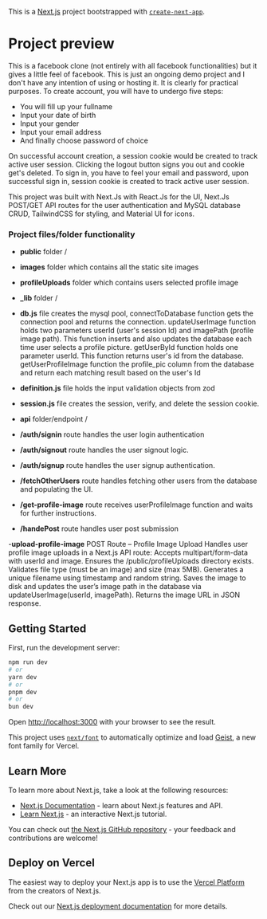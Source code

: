 This is a [Next.js](https://nextjs.org) project bootstrapped with [`create-next-app`](https://github.com/vercel/next.js/tree/canary/packages/create-next-app).

# Project preview

This is a facebook clone (not entirely with all facebook functionalities) but it gives a little feel of facebook. This is just an ongoing demo project and I don't have any intention of using or hosting it. It is clearly for practical purposes. To create account, you will have to undergo five steps:

- You will fill up your fullname
- Input your date of birth
- Input your gender
- Input your email address
- And finally choose password of choice

On successful account creation, a session cookie would be created to track active user session. Clicking the logout button signs you out and cookie get's deleted. To sign in, you have to feel your email and password, upon successful sign in, session cookie is created to track active user session.

This project was built with Next.Js with React.Js for the UI, Next.Js POST/GET API routes for the user authentication and MySQL database CRUD, TailwindCSS for styling, and Material UI for icons.

### Project files/folder functionality

- **public** folder \/
- **images** folder which contains all the static site images
- **profileUploads** folder which contains users selected profile image

- **\_lib** folder \/
- **db.js** file creates the mysql pool, connectToDatabase function gets the connection pool and returns the connection.
  updateUserImage function holds two parameters userId (user's session Id) and imagePath (profile image path). This function inserts and also updates the database each time user selects a profile picture.
  getUserById function holds one parameter userId. This function returns user's id from the database.
  getUserProfileImage function the profile_pic column from the database and return each matching result based on the user's Id

- **definition.js** file holds the input validation objects from zod

- **session.js** file creates the session, verify, and delete the session cookie.

- **api** folder/endpoint \/
- **/auth/signin** route handles the user login authentication

- **/auth/signout** route handles the user signout logic.

- **/auth/signup** route handles the user signup authentication.

- **/fetchOtherUsers** route handles fetching other users from the database and populating the UI.

- **/get-profile-image** route receives userProfileImage function and waits for further instructions.

- **/handePost** route handles user post submission

-**upload-profile-image** POST Route – Profile Image Upload
Handles user profile image uploads in a Next.js API route:
Accepts multipart/form-data with userId and image.
Ensures the /public/profileUploads directory exists.
Validates file type (must be an image) and size (max 5MB).
Generates a unique filename using timestamp and random string.
Saves the image to disk and updates the user’s image path in the database via updateUserImage(userId, imagePath).
Returns the image URL in JSON response.

## Getting Started

First, run the development server:

```bash
npm run dev
# or
yarn dev
# or
pnpm dev
# or
bun dev
```

Open [http://localhost:3000](http://localhost:3000) with your browser to see the result.

This project uses [`next/font`](https://nextjs.org/docs/app/building-your-application/optimizing/fonts) to automatically optimize and load [Geist](https://vercel.com/font), a new font family for Vercel.

## Learn More

To learn more about Next.js, take a look at the following resources:

- [Next.js Documentation](https://nextjs.org/docs) - learn about Next.js features and API.
- [Learn Next.js](https://nextjs.org/learn) - an interactive Next.js tutorial.

You can check out [the Next.js GitHub repository](https://github.com/vercel/next.js) - your feedback and contributions are welcome!

## Deploy on Vercel

The easiest way to deploy your Next.js app is to use the [Vercel Platform](https://vercel.com/new?utm_medium=default-template&filter=next.js&utm_source=create-next-app&utm_campaign=create-next-app-readme) from the creators of Next.js.

Check out our [Next.js deployment documentation](https://nextjs.org/docs/app/building-your-application/deploying) for more details.
